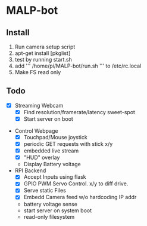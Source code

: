 # MALP-bot

## Install
1. Run camera setup script
2. apt-get install [pkglist]
3. test by running start.sh
4. add ''' /home/pi/MALP-bot/run.sh ''' to /etc/rc.local
5. Make FS read only

## Todo
* [x] Streaming Webcam
   * [x] Find resolution/framerate/latency sweet-spot
  * [x] Start server on boot
* Control Webpage
  * [x] Touchpad/Mouse joystick
  * [x] periodic GET requests with stick x/y
  * [x] embedded live stream
  * [x] "HUD" overlay
  * Display Battery voltage
* RPI Backend
  * [x] Accept Inputs using flask
  * [x] GPIO PWM Servo Control. x/y to diff drive.
  * [x] Serve static Files
  * [x] Embedd Camera feed w/o hardcoding IP addr
  * battery voltage sense
  * start server on system boot
  * read-only filesystem
